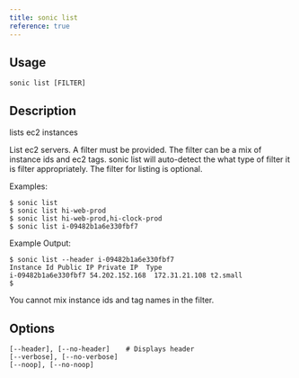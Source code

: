 ```yaml
---
title: sonic list
reference: true
---
```


## Usage

    sonic list [FILTER]

## Description

lists ec2 instances

List ec2 servers. A filter must be provided.  The filter can be a mix of instance ids and ec2 tags. sonic list will auto-detect the what type of filter it is filter appropriately.  The filter for listing is optional.

Examples:

    $ sonic list
    $ sonic list hi-web-prod
    $ sonic list hi-web-prod,hi-clock-prod
    $ sonic list i-09482b1a6e330fbf7

Example Output:

    $ sonic list --header i-09482b1a6e330fbf7
    Instance Id Public IP Private IP  Type
    i-09482b1a6e330fbf7 54.202.152.168  172.31.21.108 t2.small
    $

You cannot mix instance ids and tag names in the filter.


## Options

```
[--header], [--no-header]    # Displays header
[--verbose], [--no-verbose]  
[--noop], [--no-noop]        
```

